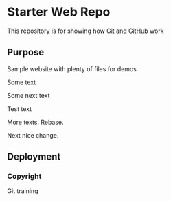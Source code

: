# Starter Web Repo

This repository is for showing how Git and GitHub work

## Purpose

Sample website with plenty of files for demos

Some text

Some next text

Test text

More texts. Rebase.

Next nice change.

## Deployment

### Copyright
Git training
